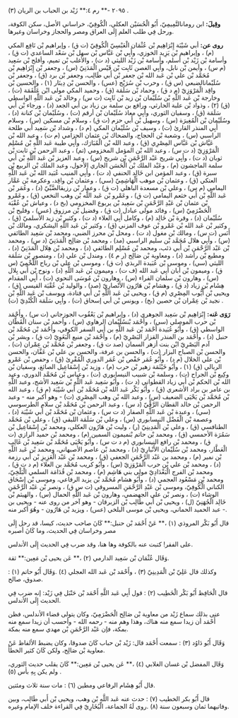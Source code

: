 ٢٠٩٥ -** رم ٤:** زَيْد بن الحباب بن الريان (٣) .

**وقِيلَ:** ابن رومانالتَّمِيمِيّ، أَبُو الْحُسَيْن العكلي، الْكُوفِيّ، خراساني الأصل، سكن الكوفة، ورحل فِي طلب العلم إِلَى العراق ومصر والحجاز وخراسان وغيرها.

**روى عن:** أبي شَيْبَة إِبْرَاهِيم بْن عُثْمَان الْعَبْسِيّ الْكُوفِيّ (ت ق) ، وإبراهيم بْن نَافِع المكي (م) ، وإبراهيم بْن يَزِيد الخوزي، وأَبِي بْن عَبَّاس بْن سهل بْن سَعْد الساعدي (ت ق) ، وأسامة بْن زَيْد بْن أسلم، وأسامة بْن زَيْد الليثي (د ت) ، والأغلب بْن تميم، وأفلح بْن سَعِيد (م س) ، وأيمن بْن نابل، وأَبِي الغصن ثَابِت بْن قَيْس الْمَدَنِيّ (س) ، وجعفر بْن إِبْرَاهِيم بْن مُحَمَّد بْن علي بْن عَبد الله بْن جعفر بْن أَبي طَالِب، وجعفر بْن برد (ق) ، وجعفر بْن سُلَيْمانالضبعي (س ق) ، وحرب بْن سُرَيْج (عس) ، والحسن بْن دِينَار (١) ، والحسين بْن واقِد الْمَرْوَزِيّ (م د ق) ، وحماد بْن سَلَمَة (ق) ، وحميد المكي مولى ابْن عَلْقَمَة (ت) ، وخارجة بْن عَبد اللَّهِ بْن سُلَيْمان بْن زيد بْن ثَابِت (ت س) ، وخالد بْن عَبد اللَّهِ الواسطي (ق) (٢) ، وذواد بْن علبة الحارثي، ورافع بن سلمة بن زياد بن أَبي الجعد (د) ، ورجاء بْن أَبي سَلَمَة (ق) ، وسفيان الثوري، وأَبِي معاذ سُلَيْمان بْن أرقم (ت) ، وسُلَيْمان بْن كنانة (د) ، وسُلَيْمان بْن الْمُغِيرَة (س) ، وسهيل بْن أَبي حزم (ت ق) ، وسلام بْن مسكين (س) ، وسلام أَبِي المنذر القارئ (ت) ، وسيف بْن سُلَيْمان المكي (م د) ، وشداد بْن سَعِيد أبي طلحة الراسبي (س) ، وشعبة بْن الحجاج، والضحاك بْن عثمان الحزامي (م ت) ، وعبد الله بْن عَيَّاش بْن عَبَّاس المِصْرِي (ق) ، وعبد الله بْن الْمُبَارَك، وأَبِي طيبة عَبد اللَّهِ بْن مُسْلِم الْمَرْوَزِيّ (د ت س) ، وعبد الله بْن المؤمل المخزومي (تم) ، وعبد الرحمن بْن ثابت بْن ثوبان (د ت) ، وأَبِي شريح عَبْد الرَّحْمَنِ بْن شريح (س) ، وعبد العزيز بْن عَبد اللَّهِ بْن أَبي سلمة الماجشون (م) ، وعَبْد الملك بْن الْحَسَن الجاري الأحول، وعبد الملك بْن الربيع بْن سبرة (ق) ، وعبد المؤمن ابن خَالِد الحنفي (د ت) ، وأَبِي المنيب عُبَيد الله بْن عَبد اللَّهِ العتكي (ق) ، وعثمان بْن موهب الْهَاشِمِيّ (سي) ، وعثمان بْن واقِد، وعكرمة بْن عَمَّار اليمامي (م س) ، وعلي بْن مسعدة الباهلي (ت ق) ، وعمار بْن رزيقالضَّبِّيّ (د) ، وعُمَر بْن عَبد اللَّهِ بْن أَبي خثعم اليمامي (ت ق) ، وعَمْرو بْن عَبد اللَّه بْن وهب النخعي (ق) ، وعَمْرو بْن عثمان بْن عَبْدِ الرَّحْمَنِ بْن سَعِيد بْن يربوع المخزومي (بخ د) ، وعياش بْن عُقْبَة الْحَضْرَمِيّ (س) ، وفائد مولى عبادل (ت ق) ، وفضيل بْن مرزوق (عس) ، وفليح بْن سُلَيْمان (د) ، وقرة بْن خَالِد (م) ، وكامل أَبِي العلاء (د ت) ، وكثير بْن زيد الأَسلميّ (ق) ، وكثير بْن عَبد الله بْن عَمْرو بْن عوف المزني (ق) ، وكثير بْن عَبد اللَّهِ اليشكري، ومالك بْن أَنَس (ت س) ، ومالك بْن مغول (د ت) ، ومحل بْن محرز الضبي، ومحمد بْن سَعِيد الطائفي (س) ، وأَبِي هلال مُحَمَّد بْن سليم الراسبي (مد) ، ومحمد بْن صَالِح الْمَدَنِيّ (د س) ، ومحمد بْن عَبْد الرَّحْمَنِ بْن أَبي ذئب، ومحمد بْن مُسْلِم الطائفي (د) ، ومحمد بْن هِلال الْمَدَنِيّ (د) ، ومطيع بْن راشد (د) ، ومعاوية بْن صَالِح (ر م ٤) ، ومندل بْن علي (د) ، ومنصور بْن سَلَمَة الليثي (سي) ، وموسى بْن عُبَيدة الربذي (ت ق) ، وموسى بْن علي بْن رباح اللَّخْمِيّ (س ق) ، وميمون بْن أبان أَبِي عَبد الله (ف ت) ، وميمون بْن عَبد اللَّهِ (د) ، ونوح بْن أَبي بِلال (س) ، وهارون بْن سلمان الفراء (س) ، وهارون بْن مُوسَى النحوي (ت) ، أَبِي المقدام هِشَام بْن زياد (د ق) ، وهشام بْن هَارُون الأَنْصارِيّ (صد) ، والوليد بْن عُقْبَة القيسي (ق) ، ويحيى بْن أَيُّوب المِصْرِي (م ق) ، ويحيى بْن عَبد اللَّهِ بْن أَبي قتادة، ويوسف بْن عَبد اللَّهِ بْن نجيد بْن عِمْران بْن حصين (بخ) ، ويونس بْن أبي إسحاق (ت) ، وأَبِي سَلَمَة الْكُنْدِيّ (ت) .

**رَوَى عَنه:** إِبْرَاهِيم بْن سَعِيد الجوهري (د) ، وإبراهيم بْن يَعْقُوب الجوزجاني (ت س) ، وأَحْمَد بْن حرب الموصلي (سي) ، وأَحْمَد بْنسُلَيْمان الرهاوي (س) ، وأحمد بْن سنان الْقَطَّان الواسطي (ق) ، وأَبُو عُبَيدة أَحْمَد بْن عَبد اللَّهِ بن أَبي السفر الكوفي، وأَحْمَد بْن مُحَمَّد بْن حنبل (د) ، وأَحْمَد بن المنذر القزاز البَصْرِيّ (م) ، وأَحْمَد بْن منيع الْبَغَوِيّ (ت ق) ، وبشر بْن آدم البَصْرِيّ ابْن بنت أزهر السمان (صد ت ق) ، وجعفر بْن مُحَمَّد بْن عِمْران (ت) ، والحسن بْن الصباح البزار (ت) ، والحسن بن عرفة، والحسن بن علي بْن عَفَّان، والحسن بْن علي الخلال (م د) ، وأَبُو عُمَر حَفْص بْن عُمَر الدوري الْمُقْرِئ (ق) ، وحفص بْن عَمْرو الربالي (ق) (١) ، وأَبُو خَيْثَمَة زهير بْن حرب (م) ، وزيد بْن إِسْمَاعِيل الصائغ، وسفيان بْن وكِيع بْن الجراح (ت) ، وسلمة بْن شبيب النيسابوري (ت) ، وعباس بْن مُحَمَّد الدوري، وعبد الله بْن الحكم بْن أَبي زياد القطواني (د ت) ، وأَبُو سَعِيد عَبد اللَّهِ بْن سَعِيد الأشج، وعبد اللَّهِ بن عامر بن براد الأشعري (ق) ، وأَبُو بَكْر عَبد الله بْن مُحَمَّد بْن أَبي شَيْبَة (م ق) ، وعبد الله بْن مُحَمَّد بْن يَحْيَى الضعيف (س) ، وعبد الله بْن وهب المِصْرِي (ت) - وهو أكبر منه - وعبد الرحمن بْن خالد القطان الرَّقِّيّ (د س) ، وعبد الرحمن بْن مُحَمَّد بْن سلام الطرسوسي (سي) ، وعبدة بْن عَبد اللَّهِ الصفار (د ت س) ، وعثمان بْن مُحَمَّد بْن أَبي شَيْبَة (د) ، وعصمة بْن الْفَضْل النيسابوري (س) ، وعلي بْن سَلَمَة اللبقي (ق) ، وعلي بْن مُحَمَّد الطنافسي (ق) ، وعلي بْن الْمَدِينِيّ (ر) ، وليث بْن هَارُون العكلي، ومحمد بْن إِسْمَاعِيل بْن سَمُرَة الأحمسي (ق) ، ومحمد بْن حاتم بْنميمون السمين (م) ، ومحمد بْن حميد الرازي (ت ق) ، ومحمد بْن رافع النيسابوري (م د ت س) ، وأَبُو يَحْيَى مُحَمَّد بْن سَعِيد بْن غَالِب الْعَطَّار، ومحمد بْن سُلَيْمان الأَنْبارِيّ (د) ، ومحمد بْن عاصم الأصبهاني، ومحمد بْن عَبد اللَّهِ بْن نمير (م) ، ومحمد بن عَبْد الرَّحْمَنِ الجعفي (ق) ، ومحمد بْن عَبْد الْعَزِيزِ بْن أَبي رزمة (د) ، ومحمد بْن علي بْن حرب الْمَرْوَزِيّ (س) ، وأَبُو كريب مُحَمَّد بن العلاء (م د ت ق) ، ومحمد بْن الفرج الْبَغْدَادِيّ مولى بني هَاشِم (م) ، ومحمد بْن قُدَامَة السلمي الْبَلْخِيّ، ومحمد بْن مَسْعُود العجمي (د) ، وأَبُو هشام مُحَمَّد بْن يزيد الرفاعي، وموسى بْن إِسْحَاق الكناني الْكُوفِيّ، وموسى بْن عَبْدِ الرَّحْمَنِ المسروقي (ت س ق) ، ونصر بْن عَبْد الرَّحْمَنِ الوشاء (ت) ، ونصر بْن علي الجهضمي، وهارون بْن عَبد اللَّهِ الحمال (س) ، والهيثم بْن خَالِد الْجُهَنِيّ (ل) ، ويحيى بْن أَبي طَالِب بْن الزبرقان - وهو آخر من روى عنه - ويحيى بن عبد الحميد الحماني، ويحيى بْن موسى البلخي (عس) ، ويزيد بْن هَارُون - وهُوَ أكبر منه -.

قال أَبُو بَكْر المروذي (١) ،** عَنْ أَحْمَد بْن حنبل:** كَانَ صاحب حديث، كيسا، قد رحل إِلَى مصر وخراسان فِي الحديث، وما كَانَ أصبره

على الفقر! كتبت عنه بالكوفة وها هنا، وقد ضرب فِي الحديث إِلَى الأندلس.

وَقَال عُثْمَان بْن سَعِيد الدارمي (٢) ،** عَن يحيى بْن مَعِين:** ثقة.

وكذلك قال عَلِيّ بْن الْمَدِينِيّ (٣) ، وأَحْمَد بْن عَبد الله العجلي (٤) .وَقَال أَبُو حاتم (١) : صدوق، صالح.

قال الْحَافِظ أَبُو بَكْر الْخَطِيب (٢) : قول أَبِي عَبد اللَّهِ أَحْمَد بْن حَنْبَل فِي زَيْد: إنه ضرب فِي الحديث إِلَى الأندلس.

عنى بذلك سماع زَيْد من معاوية بْن صَالِح الْحَضْرَمِيّ، وكان يتولى قضاء الأندلس، فظن أَحْمَد أن زيدا سمع منه هناك، وهذا وهم منه - رحمه الله - وأحسب أن زيدا سمع منه بمكة، فإن عَبْد الرَّحْمَنِ بْن مهدي سمع منه بمكة.

وَقَال أَبُو دَاوُد (٣) : سمعت أَحْمَد قال: زَيْد بْن حباب كَانَ صدوقا، وكان يضبط الألفاظ عَنْ معاوية بْن صَالِح، ولكن كَانَ كثير الخطأ.

وَقَال المفضل بْن غسان الغلابي (٤) ،** عَن يحيى بْن مَعِين:** كَانَ يقلب حديث الثوري، ولم يكن بِهِ بأس (٥) .

قال أَبُو هِشَام الرفاعي ومطين (٦) : مات سنة ثلاث ومئتين.

قال أَبُو بكر الخطيب (٧) : حدث عنه عَبد اللَّهِ بْن وهب، ويحيى بْن أَبي طَالِب، وبين وفاتيهما ثمان وسبعون سنة (٨) .روى لَهُ الجماعة، الْبُخَارِيّ فِي القراءة خلف الإمام وغيره.